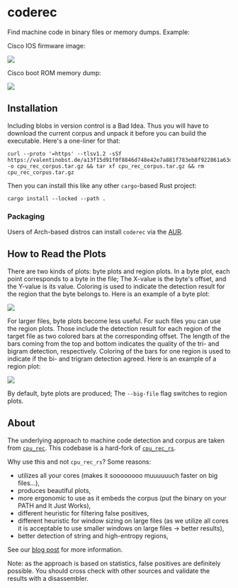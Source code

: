 # coderec

Find machine code in binary files or memory dumps. Example:

Cisco IOS firmware image:

![](https://blog.eb9f.de/media/coderec/C800-UNI-159-3.M2_w81920_regions.png)

Cisco boot ROM memory dump:

![](https://blog.eb9f.de/media/coderec/ffc31000_ffd2b000.dump_w4096_regions.png)

## Installation

Including blobs in version control is a Bad Idea. Thus you will have to
download the current corpus and unpack it before you can build the executable.
Here's a one-liner for that:

```
curl --proto '=https' --tlsv1.2 -sSf https://valentinobst.de/a13f15d91f0f8846d748e42e7a881f783eb8f922861a63d9dfb74824d21337039dd8216f0373c3e5820c5e32de8f0a1880ec55456ff0da39f17d32f567d62b84/cpu_rec_corpus.tar.gz -o cpu_rec_corpus.tar.gz && tar xf cpu_rec_corpus.tar.gz && rm cpu_rec_corpus.tar.gz
```

Then you can install this like any other `cargo`-based Rust project:

```
cargo install --locked --path .
```

### Packaging

Users of Arch-based distros can install `coderec` via the
[AUR](https://aur.archlinux.org/packages/coderec).

## How to Read the Plots

There are two kinds of plots: byte plots and region plots. In a byte plot, each
point corresponds to a byte in the file; The X-value is the byte's offset, and
the Y-value is its value. Coloring is used to indicate the detection result for
the region that the byte belongs to. Here is an example of a byte plot:

![](https://valentinobst.de/31c929c36d54d2670a97f8485f09f99c43266e6b5ac51f2b322178d03c2c5f00/bfc00000_bfc90000.dump_w4096_regions.png)

For larger files, byte plots become less useful. For such files you can use the
region plots. Those include the detection result for each region of the target
file as two colored bars at the corresponding offset. The length of the bars
coming from the top and bottom indicates the quality of the tri- and bigram
detection, respectively. Coloring of the bars for one region is used to indicate
if the bi- and trigram detection agreed. Here is an example of a region plot:

![](https://valentinobst.de/e97aabb102c6fc5b241a3eef5772511c7e4089ad5dd12bc859075e442a47fe95/c2800nm-adventerprisek9_sna-mz.124-22_core_02_cropped_w73728_regions.png)

By default, byte plots are produced; The `--big-file` flag switches to region
plots.

## About

The underlying approach to machine code detection and corpus are taken from
[`cpu_rec`](https://github.com/airbus-seclab/cpu_rec/). This codebase is a
hard-fork of [`cpu_rec_rs`](https://github.com/trou/cpu_rec_rs).

Why use this and not `cpu_rec_rs`? Some reasons:

- utilizes all your cores (makes it soooooooo muuuuuuch faster on big files...),
- produces beautiful plots,
- more ergonomic to use as it embeds the corpus (put the binary on your PATH and It Just Works),
- different heuristic for filtering false positives,
- different heuristic for window sizing on large files (as we utilize all cores
  it is acceptable to use smaller windows on large files -> better results),
- better detection of string and high-entropy regions,

See our [blog post](https://blog.eb9f.de/2024/11/24/coderec.html) for more information.

Note: as the approach is based on statistics, false positives are definitely
possible. You should cross check with other sources and validate the results
with a disassembler.
